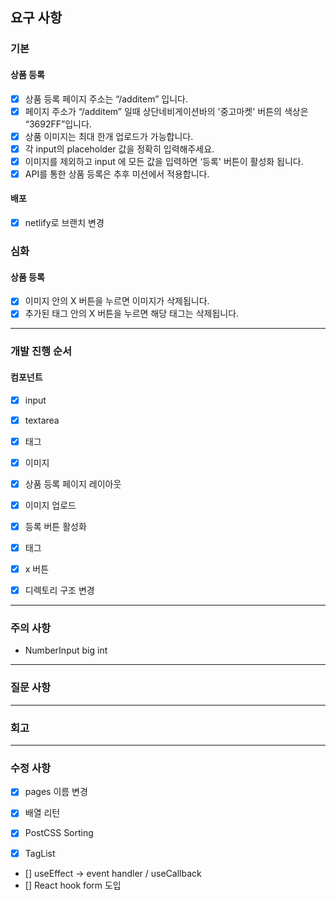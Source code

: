 ## 요구 사항

### 기본

#### 상품 등록

- [x] 상품 등록 페이지 주소는 “/additem” 입니다.
- [x] 페이지 주소가 “/additem” 일때 상단네비게이션바의 '중고마켓' 버튼의 색상은 “3692FF”입니다.
- [x] 상품 이미지는 최대 한개 업로드가 가능합니다.
- [x] 각 input의 placeholder 값을 정확히 입력해주세요.
- [x] 이미지를 제외하고 input 에 모든 값을 입력하면 ‘등록' 버튼이 활성화 됩니다.
- [x] API를 통한 상품 등록은 추후 미션에서 적용합니다.

#### 배포

- [x] netlify로 브랜치 변경

### 심화

#### 상품 등록

- [x] 이미지 안의 X 버튼을 누르면 이미지가 삭제됩니다.
- [x] 추가된 태그 안의 X 버튼을 누르면 해당 태그는 삭제됩니다.

---

### 개발 진행 순서

#### 컴포넌트

- [x] input
- [x] textarea
- [x] 태그
- [x] 이미지

- [x] 상품 등록 페이지 레이아웃
- [x] 이미지 업로드
- [x] 등록 버튼 활성화
- [x] 태그
- [x] x 버튼

- [x] 디렉토리 구조 변경

---

### 주의 사항

- NumberInput big int

---

### 질문 사항

---

### 회고

---

### 수정 사항

- [x] pages 이름 변경
- [x] 배열 리턴
- [x] PostCSS Sorting

- [x] TagList
- [] useEffect -> event handler / useCallback
- [] React hook form 도입
